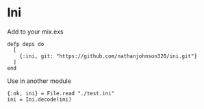 Ini
===
Add to your mix.exs
```
defp deps do
  [
    {:ini, git: "https://github.com/nathanjohnson320/ini.git"}
  ]
end
```

Use in another module
```
{:ok, ini} = File.read "./test.ini"
ini = Ini.decode(ini)
```
